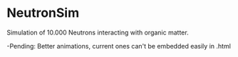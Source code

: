 # NeutronSim

Simulation of 10.000 Neutrons interacting with organic matter.

-Pending: Better animations, current ones can't be embedded easily in .html
